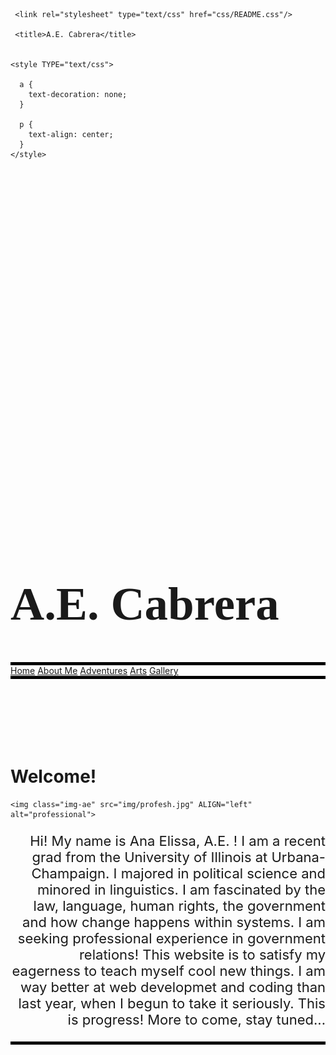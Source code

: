 
<html lang="en" class="js">


<head>

  
     <link rel="stylesheet" type="text/css" href="css/README.css"/>

     <title>A.E. Cabrera</title>

    
    <style TYPE="text/css">
     
      a {
        text-decoration: none;
      }

      p {
        text-align: center; 
      }
    </style>

</head>

<div style="background-image: url('img/megradquad.jpg'); background-position: bottom ; x-index: 500; background-position: fixed; padding-top: 550px; padding-bottom: 100px; ">

  <body>
    <h1 style="font-family:fantasy;font-size: 75px;">A.E. Cabrera</h1>
    <div id="titlebar" style="border-top: 5px solid black; border-bottom: 5px solid black;">
        <a id="homebutton" class="titlebar" href="home.html">Home</a>
        <a id="aboutmebutton" class="titlebar" href="aboutme.html">About Me</a>
        <a id="adventuresbutton" class="titlebar" href="adventures.html">Adventures</a>
        <a id="blogbutton" class="titlebar" href="arts.html">Arts</a>
        <a id="gallerybutton" class="titlebar" href="gallery.html">Gallery</a> 
      </div>  
  </body>
</div>

<div>
    <h1>Welcome!</h1>

    <img class="img-ae" src="img/profesh.jpg" ALIGN="left" alt="professional">
    

   <p style="font-size:22px;font;text-align:right;">Hi! My name is Ana Elissa, A.E. ! I am a recent grad from the University of Illinois at Urbana-Champaign. I majored in political science and minored in linguistics. I am fascinated by the law, language, human rights, the government and how change happens within systems. I am seeking professional experience in government relations! This website is to satisfy my eagerness to teach myself cool new things. I am way better at web developmet and coding than last year, when I begun to take it seriously. This is progress! More to come, stay tuned...</p>

     
</div>

<div style="background-image: url('img/megradquad.jpg'); background-position: top; z-index: 2; background-position: fixed; padding-top: 100px; padding-bottom: 60px; border-top: 5px solid black;"> 
</div>

</html>